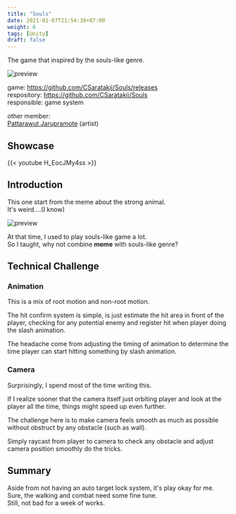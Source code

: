```yaml
---
title: "Souls"
date: 2021-01-07T21:54:38+07:00
weight: 6
tags: [Unity]
draft: false
---
```


The game that inspired by the souls-like genre.

![preview](/img/souls_preview.png)

<!--more-->

game: https://github.com/CSaratakij/Souls/releases \
respository: https://github.com/CSaratakij/Souls \
responsible: game system

other member: \
[Pattarawut Jarupramote](mailto:jmpt.pattarawut@gmail.com) (artist)

## Showcase
{{< youtube H_EocJMy4ss >}}

## Introduction
This one start from the meme about the strong animal. \
It's weird....(I know)

![preview](/img/strong-dogu.jpg)

At that time, I used to play souls-like game a lot. \
So I taught, why not combine __meme__ with souls-like genre?

## Technical Challenge
### Animation
This is a mix of root motion and non-root motion.

The hit confirm system is simple, is just estimate the hit area in front of the player, checking for any potential enemy and register hit when player doing the slash animation.

The headache come from adjusting the timing of animation to determine the time player can start hitting something by slash animation.


### Camera
Surprisingly, I spend most of the time writing this.

If I realize sooner that the camera itself just orbiting player and look at the player all the time, things might speed up even further.

The challenge here is to make camera feels smooth as much as possible without obstruct by any obstacle (such as wall).

Simply raycast from player to camera to check any obstacle and adjust camera position smoothly do the tricks.

## Summary
Aside from not having an auto target lock system, it's play okay for me. \
Sure, the walking and combat need some fine tune. \
Still, not bad for a week of works.

